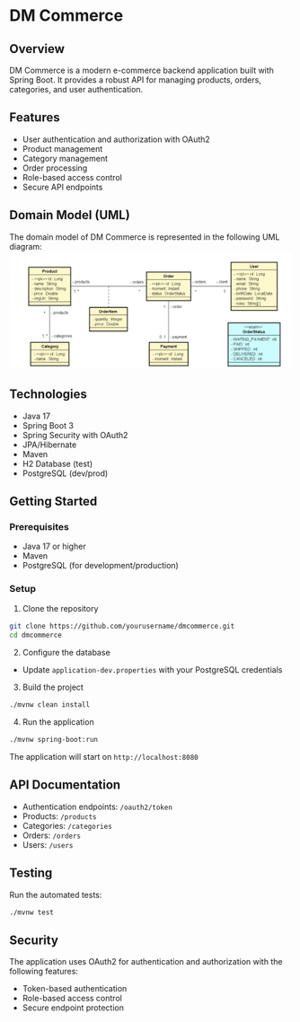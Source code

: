 # DM Commerce

## Overview

DM Commerce is a modern e-commerce backend application built with Spring Boot. It provides a robust API for managing
products, orders, categories, and user authentication.

## Features

- User authentication and authorization with OAuth2
- Product management
- Category management
- Order processing
- Role-based access control
- Secure API endpoints

## Domain Model (UML)

The domain model of DM Commerce is represented in the following UML diagram:
![UML Domain Model](img.png)

## Technologies

- Java 17
- Spring Boot 3
- Spring Security with OAuth2
- JPA/Hibernate
- Maven
- H2 Database (test)
- PostgreSQL (dev/prod)

## Getting Started

### Prerequisites

- Java 17 or higher
- Maven
- PostgreSQL (for development/production)

### Setup

1. Clone the repository

```bash
git clone https://github.com/yourusername/dmcommerce.git
cd dmcommerce
```

2. Configure the database

- Update `application-dev.properties` with your PostgreSQL credentials

3. Build the project

```bash
./mvnw clean install
```

4. Run the application

```bash
./mvnw spring-boot:run
```

The application will start on `http://localhost:8080`

## API Documentation

- Authentication endpoints: `/oauth2/token`
- Products: `/products`
- Categories: `/categories`
- Orders: `/orders`
- Users: `/users`

## Testing

Run the automated tests:

```bash
./mvnw test
```

## Security

The application uses OAuth2 for authentication and authorization with the following features:

- Token-based authentication
- Role-based access control
- Secure endpoint protection
